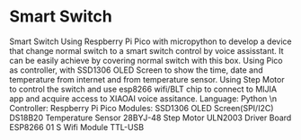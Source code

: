 # Smart Switch
Smart Switch
Using Respberry Pi Pico with micropython to develop a device that change normal switch to a smart switch control by voice assisstant. It can be easily achieve by covering normal switch with this box.
Using Pico as controller, with SSD1306 OLED Screen to show the time, date and temperature from internet and from temperature sensor. Using Step Motor to control the switch and use esp8266 wifi/BLT chip to connect to MIJIA app and acquire access to XIAOAI voice assitance.
Language: Python \n
Controller: Respberry Pi Pico
Modules: SSD1306 OLED Screen(SPI/I2C)
DS18B20 Temperature Sensor
28BYJ-48 Step Motor
ULN2003 Driver Board
ESP8266 01 S Wifi Module
TTL-USB
